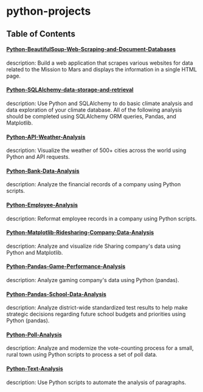 # python-projects

## Table of Contents

#### [Python-BeautifulSoup-Web-Scraping-and-Document-Databases](https://github.com/jwang711/python-projects/tree/master/Python-BeautifulSoup-Web-Scraping-and-Document-Databases)
description: Build a web application that scrapes various websites for data related to the Mission to Mars and displays the information in a single HTML page. 

#### [Python-SQLAlchemy-data-storage-and-retrieval](https://github.com/jwang711/python-projects/tree/master/Python-SQLAlchemy-data-storage-and-retrieval)
description: Use Python and SQLAlchemy to do basic climate analysis and data exploration of your climate database. All of the following analysis should be completed using SQLAlchemy ORM queries, Pandas, and Matplotlib. 

#### [Python-API-Weather-Analysis](https://github.com/jwang711/python-projects/tree/master/Python-API-Weather-Analysis)
description: Visualize the weather of 500+ cities across the world using Python and API requests.

#### [Python-Bank-Data-Analysis](https://github.com/jwang711/python-projects/tree/master/Python-Bank-Data-Analysis)
description: Analyze the financial records of a company using Python scripts.

#### [Python-Employee-Analysis](https://github.com/jwang711/python-projects/tree/master/Python-Employee-Analysis)
description: Reformat employee records in a company using Python scripts.

#### [Python-Matplotlib-Ridesharing-Company-Data-Analysis](https://github.com/jwang711/python-projects/tree/master/Python-Matplotlib-Ridesharing-Company-Data-Analysis)
description: Analyze and visualize ride Sharing company's data using Python and Matplotlib.

#### [Python-Pandas-Game-Performance-Analysis](https://github.com/jwang711/python-projects/tree/master/Python-Pandas-Game-Performance-Analysis)
description: Analyze gaming company's data using Python (pandas).

#### [Python-Pandas-School-Data-Analysis](https://github.com/jwang711/python-projects/tree/master/Python-Pandas-School-Data-Analysis)
description: Analyze district-wide standardized test results to help make strategic decisions regarding future school budgets and priorities using Python (pandas).

#### [Python-Poll-Analysis](https://github.com/jwang711/python-projects/tree/master/Python-Poll-Analysis)
description: Analyze and modernize the vote-counting process for a small, rural town using Python scripts to process a set of poll data. 

#### [Python-Text-Analysis](https://github.com/jwang711/python-projects/tree/master/Python-Text-Analysis)
description: Use Python scripts to automate the analysis of paragraphs.
